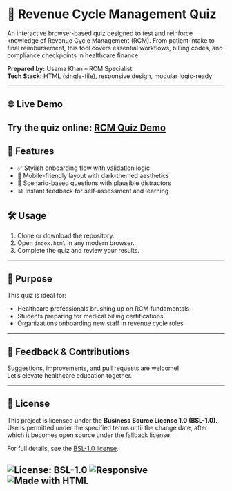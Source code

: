 <!--
📌 Meta Description:
Interactive Revenue Cycle Management quiz for healthcare professionals and students.
Built by Usama Khan – RCM Specialist.
-->
# 🧾 Revenue Cycle Management Quiz

An interactive browser-based quiz designed to test and reinforce knowledge of Revenue Cycle Management (RCM). From patient intake to final reimbursement, this tool covers essential workflows, billing codes, and compliance checkpoints in healthcare finance.

**Prepared by:** Usama Khan – RCM Specialist  
**Tech Stack:** HTML (single-file), responsive design, modular logic-ready

---
## 🌐 Live Demo

Try the quiz online: [RCM Quiz Demo](https://Usama6350.github.io/RCM-Quiz/)
---

## 🚀 Features

- ✅ Stylish onboarding flow with validation logic  
- 📱 Mobile-friendly layout with dark-themed aesthetics  
- 🧠 Scenario-based questions with plausible distractors  
- 📊 Instant feedback for self-assessment and learning

## 🛠️ Usage

1. Clone or download the repository.
2. Open `index.html` in any modern browser.
3. Complete the quiz and review your results.

---

## 📌 Purpose

This quiz is ideal for:
- Healthcare professionals brushing up on RCM fundamentals  
- Students preparing for medical billing certifications  
- Organizations onboarding new staff in revenue cycle roles

---

## 📣 Feedback & Contributions

Suggestions, improvements, and pull requests are welcome!  
Let’s elevate healthcare education together.

---

## 📄 License

This project is licensed under the **Business Source License 1.0 (BSL-1.0)**.  
Use is permitted under the specified terms until the change date, after which it becomes open source under the fallback license.

For full details, see the [BSL-1.0 license](https://opensource.org/licenses/BSL-1.0).

![License: BSL-1.0](https://img.shields.io/badge/license-BSL--1.0-blue)
![Responsive](https://img.shields.io/badge/design-responsive-brightgreen)
![Made with HTML](https://img.shields.io/badge/code-HTML-orange)
---

<!--
📌 Meta Description:
Interactive Revenue Cycle Management quiz for healthcare professionals and students.
Built by Usama Khan – RCM Specialist.
-->
